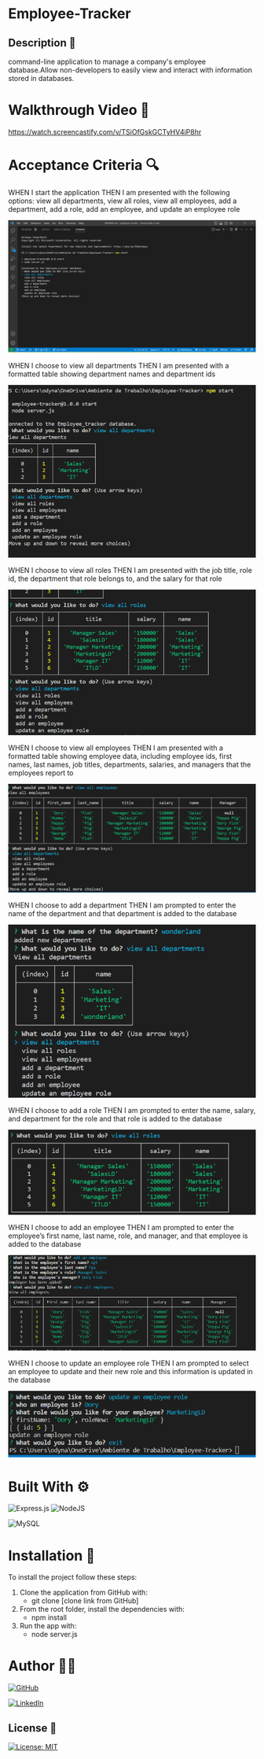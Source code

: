 # Employee-Tracker
## Description 📖
command-line application to manage a company's employee database.Allow non-developers to easily view and interact with information stored in databases.


# Walkthrough Video 🎥 

https://watch.screencastify.com/v/TSiOfGskGCTyHV4iP8hr

# Acceptance Criteria 🔍

WHEN I start the application
THEN I am presented with the following options: view all departments, view all roles, view all employees, add a department, add a role, add an employee, and update an employee role

![alt text](assets/images/1.png)

WHEN I choose to view all departments
THEN I am presented with a formatted table showing department names and department ids

![alt text](assets/images/2.png)

WHEN I choose to view all roles
THEN I am presented with the job title, role id, the department that role belongs to, and the salary for that role

![alt text](assets/images/3.png)

WHEN I choose to view all employees
THEN I am presented with a formatted table showing employee data, including employee ids, first names, last names, job titles, departments, salaries, and managers that the employees report to

![alt text](assets/images/4.png)

WHEN I choose to add a department
THEN I am prompted to enter the name of the department and that department is added to the database

![alt text](assets/images/5.png)

WHEN I choose to add a role
THEN I am prompted to enter the name, salary, and department for the role and that role is added to the database

![alt text](assets/images/6.png)

WHEN I choose to add an employee
THEN I am prompted to enter the employee’s first name, last name, role, and manager, and that employee is added to the database

![alt text](assets/images/7.png)

WHEN I choose to update an employee role
THEN I am prompted to select an employee to update and their new role and this information is updated in the database

![alt text](assets/images/8.png)

# Built With ⚙️
![Express.js](https://img.shields.io/badge/express.js-%23404d59.svg?style=for-the-badge&logo=express&logoColor=%2361DAFB)
![NodeJS](https://img.shields.io/badge/node.js-6DA55F?style=for-the-badge&logo=node.js&logoColor=white)

![MySQL](https://img.shields.io/badge/MySQL-005C84?style=for-the-badge&logo=mysql&logoColor=white)


# Installation 🤖
To install the project follow these steps:
1. Clone the application from GitHub with:
   - git clone [clone link from GitHub]
2. From the root folder, install the dependencies with:
   - npm install
3. Run the app with:
   - node server.js
    
# Author 👩‍💻

[![GitHub](https://img.shields.io/badge/github-%23121011.svg?style=for-the-badge&logo=github&logoColor=white)][1]

[1]: https://github.com/poucoLouco

[![LinkedIn](https://img.shields.io/badge/linkedin-%230077B5.svg?style=for-the-badge&logo=linkedin&logoColor=white)][2]

[2]:https://www.linkedin.com/in/roksolana-odynak-25728025a

## License 📄

[![License: MIT](https://img.shields.io/badge/License-MIT-yellow.svg)](https://opensource.org/licenses/MIT)
